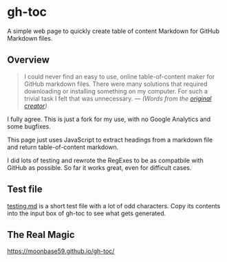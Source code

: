 # gh-toc

A simple web page to quickly create table of content Markdown for GitHub Markdown files.

## Overview

> I could never find an easy to use, online table-of-content maker for GitHub markdown files. There were many solutions that required downloading or installing something on my computer. For such a trivial task I felt that was unnecessary.
> _— (Words from the [original creator](https://imthenachoman.github.io/nGitHubTOC/))_

I fully agree. This is just a fork for my use, with no Google Analytics and some bugfixes.

This page just uses JavaScript to extract headings from a markdown file and return table-of-content markdown.

I did lots of testing and rewrote the RegExes to be as compatbile with GitHub as possible. So far it works great, even for difficult cases.

## Test file

[testing.md](testing.md) is a short test file with a lot of odd characters. Copy its contents into the input box of gh-toc to see what gets generated.

## The Real Magic

https://moonbase59.github.io/gh-toc/
